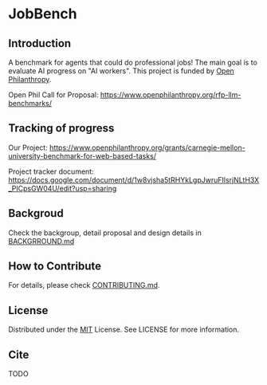 # JobBench
## Introduction
A benchmark for agents that could do professional jobs! The main goal is to evaluate AI progress on "AI workers". This project is funded by [Open Philanthropy](https://www.openphilanthropy.org/).

Open Phil Call for Proposal: https://www.openphilanthropy.org/rfp-llm-benchmarks/ 

## Tracking of progress
Our Project: https://www.openphilanthropy.org/grants/carnegie-mellon-university-benchmark-for-web-based-tasks/

Project tracker document: https://docs.google.com/document/d/1w8vjsha5tRHYkLgpJwruFIlsrjNLtH3X_PICpsGW04U/edit?usp=sharing

## Backgroud
Check the backgroup, detail proposal and design details in [BACKGRROUND.md](./BACKGROUND.md)

## How to Contribute
For details, please check [CONTRIBUTING.md](./CONTRIBUTING.md).

## License
Distributed under the [MIT](./LICENSE) License. See LICENSE for more information.

## Cite
TODO